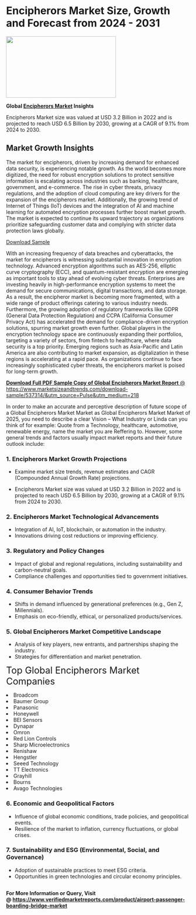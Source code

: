 <H1>Encipherors Market Size, Growth and Forecast from 2024 - 2031</H1><img class="aligncenter size-medium wp-image-584254" src="https://thirdeyenews.in/wp-content/uploads/2024/09/Global-Market-Research-300x168.jpeg" alt="" width="300" height="168" /><p><strong>Global&nbsp;<a href="https://www.marketsizeandtrends.com/download-sample/537314/&amp;utm_source=Pulse&amp;utm_medium=218">Encipherors Market</a> Insights</strong></p><p>Encipherors Market size was valued at USD 3.2 Billion in 2022 and is projected to reach USD 6.5 Billion by 2030, growing at a CAGR of 9.1% from 2024 to 2030.</p><p><h2>Market Growth Insights</h2> <p>The market for encipherors, driven by increasing demand for enhanced data security, is experiencing notable growth. As the world becomes more digitized, the need for robust encryption solutions to protect sensitive information is escalating across industries such as banking, healthcare, government, and e-commerce. The rise in cyber threats, privacy regulations, and the adoption of cloud computing are key drivers for the expansion of the encipherors market. Additionally, the growing trend of Internet of Things (IoT) devices and the integration of AI and machine learning for automated encryption processes further boost market growth. The market is expected to continue its upward trajectory as organizations prioritize safeguarding customer data and complying with stricter data protection laws globally.</p> <p><a href="download-sample-link">Download Sample</a></p> <p>With an increasing frequency of data breaches and cyberattacks, the market for encipherors is witnessing substantial innovation in encryption technology. Advanced encryption algorithms such as AES-256, elliptic curve cryptography (ECC), and quantum-resistant encryption are emerging as important tools to stay ahead of evolving cyber threats. Enterprises are investing heavily in high-performance encryption systems to meet the demand for secure communications, digital transactions, and data storage. As a result, the encipheror market is becoming more fragmented, with a wide range of product offerings catering to various industry needs. Furthermore, the growing adoption of regulatory frameworks like GDPR (General Data Protection Regulation) and CCPA (California Consumer Privacy Act) has accelerated the demand for compliance-driven encryption solutions, spurring market growth even further. Global players in the encryption technology space are continuously expanding their portfolios, targeting a variety of sectors, from fintech to healthcare, where data security is a top priority. Emerging regions such as Asia-Pacific and Latin America are also contributing to market expansion, as digitalization in these regions is accelerating at a rapid pace. As organizations continue to face increasingly sophisticated cyber threats, the encipherors market is poised for long-term growth.</p> <p><a href="get-more-link"></p><p><span class=""><strong>Download Full PDF Sample Copy of Global Encipherors Market Report</strong> @ <a href="https://www.marketsizeandtrends.com/download-sample/537314/&amp;utm_source=Pulse&amp;utm_medium=218" target="_blank">https://www.marketsizeandtrends.com/download-sample/537314/&amp;utm_source=Pulse&amp;utm_medium=218</a></span></p><p>In order to make an accurate and perceptive description of future scope of a Global&nbsp;Encipherors Market Market as Global&nbsp;Encipherors Market Market of 2025, you need to describe a clear Vision &ndash; What Industry or Linda can you think of for example: Quote from a Technology, healthcare, automotive, renewable energy, name the market you are Reffering to. However, some general trends and factors usually impact market reports and their future outlook include:</p><h3>1.&nbsp;<strong>Encipherors Market Growth Projections</strong></h3><ul><li>Examine market size trends, revenue estimates and CAGR (Compounded Annual Growth Rate) projections.</li><li><p>Encipherors Market size was valued at USD 3.2 Billion in 2022 and is projected to reach USD 6.5 Billion by 2030, growing at a CAGR of 9.1% from 2024 to 2030.</p></li></ul><h3>2.&nbsp;<strong>Encipherors Market Technological Advancements</strong></h3><ul><li>Integration of AI, IoT, blockchain, or automation in the industry.</li><li>Innovations driving cost reductions or improving efficiency.</li></ul><h3>3.&nbsp;<strong>Regulatory and Policy Changes</strong></h3><ul><li>Impact of global and regional regulations, including sustainability and carbon-neutral goals.</li><li>Compliance challenges and opportunities tied to government initiatives.</li></ul><h3>4.&nbsp;<strong>Consumer Behavior Trends</strong></h3><ul><li>Shifts in demand influenced by generational preferences (e.g., Gen Z, Millennials).</li><li>Emphasis on eco-friendly, ethical, or personalized products/services.</li></ul><h3>5.&nbsp;<strong>Global Encipherors Market Competitive Landscape</strong></h3><ul><li>Analysis of key players, new entrants, and partnerships shaping the industry.</li><li>Strategies for differentiation and market penetration.</li></ul><p data-pm-slice="1 1 []"><span style="color: inherit; font-family: inherit; font-size: 25px;">Top Global Encipherors Market Companies</span></p><div class="" data-test-id=""><p><li>Broadcom</li><li> Baumer Group</li><li> Panasonic</li><li> Honeywell</li><li> BEI Sensors</li><li> Dynapar</li><li> Omron</li><li> Red Lion Controls</li><li> Sharp Microelectronics</li><li> Renishaw</li><li> Hengstler</li><li> Seeed Technology</li><li> TT Electronics</li><li> Grayhill</li><li> Bourns</li><li> Avago Technologies</li></p></div><h3>6.&nbsp;<strong>Economic and Geopolitical Factors</strong></h3><ul><li>Influence of global economic conditions, trade policies, and geopolitical events.</li><li>Resilience of the market to inflation, currency fluctuations, or global crises.</li></ul><h3>7.&nbsp;<strong>Sustainability and ESG (Environmental, Social, and Governance)</strong></h3><ul><li>Adoption of sustainable practices to meet ESG criteria.</li><li>Opportunities in green technologies and circular economy principles.</li></ul><h2><strong style="font-size: 14px;">For More Information or Query, Visit @&nbsp;</strong><a style="background-color: #ffffff; font-size: 14px;" href="https://www.marketsizeandtrends.com/report/encipherors-market/" target="_blank">https://www.verifiedmarketreports.com/product/airport-passenger-boarding-bridge-market</a></h2>
